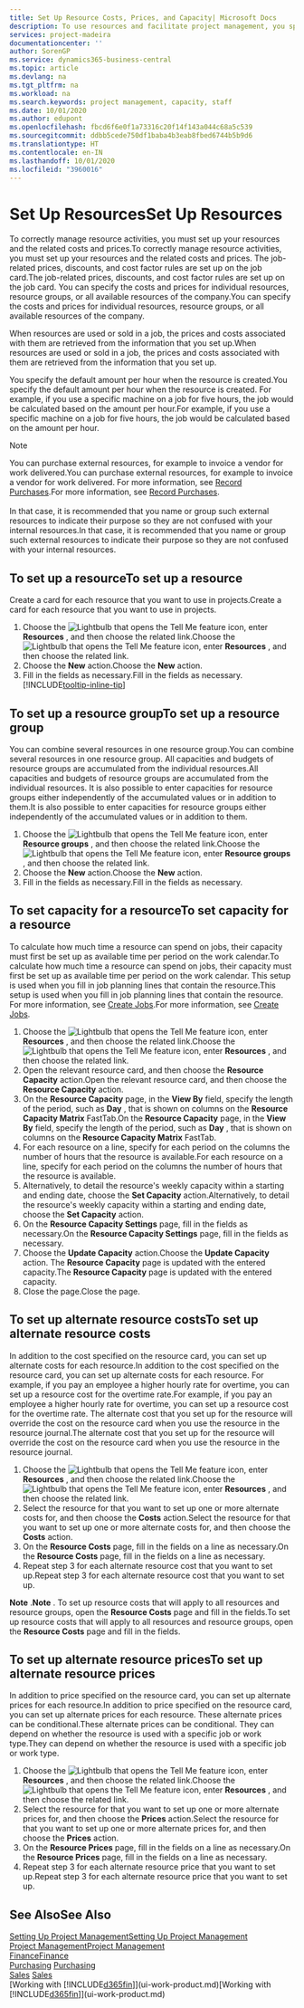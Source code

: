 ```yaml
---
title: Set Up Resource Costs, Prices, and Capacity| Microsoft Docs
description: To use resources and facilitate project management, you specify costs and prices for individual resources or resource groups, and set the resource capacity.
services: project-madeira
documentationcenter: ''
author: SorenGP
ms.service: dynamics365-business-central
ms.topic: article
ms.devlang: na
ms.tgt_pltfrm: na
ms.workload: na
ms.search.keywords: project management, capacity, staff
ms.date: 10/01/2020
ms.author: edupont
ms.openlocfilehash: fbcd6f6e0f1a73316c20f14f143a044c68a5c539
ms.sourcegitcommit: ddbb5cede750df1baba4b3eab8fbed6744b5b9d6
ms.translationtype: HT
ms.contentlocale: en-IN
ms.lasthandoff: 10/01/2020
ms.locfileid: "3960016"
---
```

# <a name="set-up-resources"></a><span data-ttu-id="7c1e9-103">Set Up Resources</span><span class="sxs-lookup"><span data-stu-id="7c1e9-103">Set Up Resources</span></span>
<span data-ttu-id="7c1e9-104">To correctly manage resource activities, you must set up your resources and the related costs and prices.</span><span class="sxs-lookup"><span data-stu-id="7c1e9-104">To correctly manage resource activities, you must set up your resources and the related costs and prices.</span></span> <span data-ttu-id="7c1e9-105">The job-related prices, discounts, and cost factor rules are set up on the job card.</span><span class="sxs-lookup"><span data-stu-id="7c1e9-105">The job-related prices, discounts, and cost factor rules are set up on the job card.</span></span> <span data-ttu-id="7c1e9-106">You can specify the costs and prices for individual resources, resource groups, or all available resources of the company.</span><span class="sxs-lookup"><span data-stu-id="7c1e9-106">You can specify the costs and prices for individual resources, resource groups, or all available resources of the company.</span></span>

<span data-ttu-id="7c1e9-107">When resources are used or sold in a job, the prices and costs associated with them are retrieved from the information that you set up.</span><span class="sxs-lookup"><span data-stu-id="7c1e9-107">When resources are used or sold in a job, the prices and costs associated with them are retrieved from the information that you set up.</span></span>

<span data-ttu-id="7c1e9-108">You specify the default amount per hour when the resource is created.</span><span class="sxs-lookup"><span data-stu-id="7c1e9-108">You specify the default amount per hour when the resource is created.</span></span> <span data-ttu-id="7c1e9-109">For example, if you use a specific machine on a job for five hours, the job would be calculated based on the amount per hour.</span><span class="sxs-lookup"><span data-stu-id="7c1e9-109">For example, if you use a specific machine on a job for five hours, the job would be calculated based on the amount per hour.</span></span>

> [!NOTE]
> <span data-ttu-id="7c1e9-110">You can purchase external resources, for example to invoice a vendor for work delivered.</span><span class="sxs-lookup"><span data-stu-id="7c1e9-110">You can purchase external resources, for example to invoice a vendor for work delivered.</span></span> <span data-ttu-id="7c1e9-111">For more information, see [Record Purchases](purchasing-how-record-purchases.md).</span><span class="sxs-lookup"><span data-stu-id="7c1e9-111">For more information, see [Record Purchases](purchasing-how-record-purchases.md).</span></span><br /><br />
> <span data-ttu-id="7c1e9-112">In that case, it is recommended that you name or group such external resources to indicate their purpose so they are not confused with your internal resources.</span><span class="sxs-lookup"><span data-stu-id="7c1e9-112">In that case, it is recommended that you name or group such external resources to indicate their purpose so they are not confused with your internal resources.</span></span>

## <a name="to-set-up-a-resource"></a><span data-ttu-id="7c1e9-113">To set up a resource</span><span class="sxs-lookup"><span data-stu-id="7c1e9-113">To set up a resource</span></span>
<span data-ttu-id="7c1e9-114">Create a card for each resource that you want to use in projects.</span><span class="sxs-lookup"><span data-stu-id="7c1e9-114">Create a card for each resource that you want to use in projects.</span></span>

1. <span data-ttu-id="7c1e9-115">Choose the ![Lightbulb that opens the Tell Me feature](media/ui-search/search_small.png "Tell me what you want to do") icon, enter **Resources** , and then choose the related link.</span><span class="sxs-lookup"><span data-stu-id="7c1e9-115">Choose the ![Lightbulb that opens the Tell Me feature](media/ui-search/search_small.png "Tell me what you want to do") icon, enter **Resources** , and then choose the related link.</span></span>
2. <span data-ttu-id="7c1e9-116">Choose the **New** action.</span><span class="sxs-lookup"><span data-stu-id="7c1e9-116">Choose the **New** action.</span></span>
3. <span data-ttu-id="7c1e9-117">Fill in the fields as necessary.</span><span class="sxs-lookup"><span data-stu-id="7c1e9-117">Fill in the fields as necessary.</span></span> [!INCLUDE[tooltip-inline-tip](includes/tooltip-inline-tip_md.md)]  

## <a name="to-set-up-a-resource-group"></a><span data-ttu-id="7c1e9-118">To set up a resource group</span><span class="sxs-lookup"><span data-stu-id="7c1e9-118">To set up a resource group</span></span>
<span data-ttu-id="7c1e9-119">You can combine several resources in one resource group.</span><span class="sxs-lookup"><span data-stu-id="7c1e9-119">You can combine several resources in one resource group.</span></span> <span data-ttu-id="7c1e9-120">All capacities and budgets of resource groups are accumulated from the individual resources.</span><span class="sxs-lookup"><span data-stu-id="7c1e9-120">All capacities and budgets of resource groups are accumulated from the individual resources.</span></span> <span data-ttu-id="7c1e9-121">It is also possible to enter capacities for resource groups either independently of the accumulated values or in addition to them.</span><span class="sxs-lookup"><span data-stu-id="7c1e9-121">It is also possible to enter capacities for resource groups either independently of the accumulated values or in addition to them.</span></span>

1. <span data-ttu-id="7c1e9-122">Choose the ![Lightbulb that opens the Tell Me feature](media/ui-search/search_small.png "Tell me what you want to do") icon, enter **Resource groups** , and then choose the related link.</span><span class="sxs-lookup"><span data-stu-id="7c1e9-122">Choose the ![Lightbulb that opens the Tell Me feature](media/ui-search/search_small.png "Tell me what you want to do") icon, enter **Resource groups** , and then choose the related link.</span></span>
2. <span data-ttu-id="7c1e9-123">Choose the **New** action.</span><span class="sxs-lookup"><span data-stu-id="7c1e9-123">Choose the **New** action.</span></span>
3. <span data-ttu-id="7c1e9-124">Fill in the fields as necessary.</span><span class="sxs-lookup"><span data-stu-id="7c1e9-124">Fill in the fields as necessary.</span></span>

## <a name="to-set-capacity-for-a-resource"></a><span data-ttu-id="7c1e9-125">To set capacity for a resource</span><span class="sxs-lookup"><span data-stu-id="7c1e9-125">To set capacity for a resource</span></span>
<span data-ttu-id="7c1e9-126">To calculate how much time a resource can spend on jobs, their capacity must first be set up as available time per period on the work calendar.</span><span class="sxs-lookup"><span data-stu-id="7c1e9-126">To calculate how much time a resource can spend on jobs, their capacity must first be set up as available time per period on the work calendar.</span></span> <span data-ttu-id="7c1e9-127">This setup is used when you fill in job planning lines that contain the resource.</span><span class="sxs-lookup"><span data-stu-id="7c1e9-127">This setup is used when you fill in job planning lines that contain the resource.</span></span> <span data-ttu-id="7c1e9-128">For more information, see [Create Jobs](projects-how-create-jobs.md).</span><span class="sxs-lookup"><span data-stu-id="7c1e9-128">For more information, see [Create Jobs](projects-how-create-jobs.md).</span></span>

1. <span data-ttu-id="7c1e9-129">Choose the ![Lightbulb that opens the Tell Me feature](media/ui-search/search_small.png "Tell me what you want to do") icon, enter **Resources** , and then choose the related link.</span><span class="sxs-lookup"><span data-stu-id="7c1e9-129">Choose the ![Lightbulb that opens the Tell Me feature](media/ui-search/search_small.png "Tell me what you want to do") icon, enter **Resources** , and then choose the related link.</span></span>
2. <span data-ttu-id="7c1e9-130">Open the relevant resource card, and then choose the **Resource Capacity** action.</span><span class="sxs-lookup"><span data-stu-id="7c1e9-130">Open the relevant resource card, and then choose the **Resource Capacity** action.</span></span>
3. <span data-ttu-id="7c1e9-131">On the **Resource Capacity** page, in the **View By** field, specify the length of the period, such as **Day** , that is shown on columns on the **Resource Capacity Matrix** FastTab.</span><span class="sxs-lookup"><span data-stu-id="7c1e9-131">On the **Resource Capacity** page, in the **View By** field, specify the length of the period, such as **Day** , that is shown on columns on the **Resource Capacity Matrix** FastTab.</span></span>
4. <span data-ttu-id="7c1e9-132">For each resource on a line, specify for each period on the columns the number of hours that the resource is available.</span><span class="sxs-lookup"><span data-stu-id="7c1e9-132">For each resource on a line, specify for each period on the columns the number of hours that the resource is available.</span></span>
5. <span data-ttu-id="7c1e9-133">Alternatively, to detail the resource's weekly capacity within a starting and ending date, choose the **Set Capacity** action.</span><span class="sxs-lookup"><span data-stu-id="7c1e9-133">Alternatively, to detail the resource's weekly capacity within a starting and ending date, choose the **Set Capacity** action.</span></span>
6. <span data-ttu-id="7c1e9-134">On the **Resource Capacity Settings** page, fill in the fields as necessary.</span><span class="sxs-lookup"><span data-stu-id="7c1e9-134">On the **Resource Capacity Settings** page, fill in the fields as necessary.</span></span>
7. <span data-ttu-id="7c1e9-135">Choose the **Update Capacity** action.</span><span class="sxs-lookup"><span data-stu-id="7c1e9-135">Choose the **Update Capacity** action.</span></span> <span data-ttu-id="7c1e9-136">The **Resource Capacity** page is updated with the entered capacity.</span><span class="sxs-lookup"><span data-stu-id="7c1e9-136">The **Resource Capacity** page is updated with the entered capacity.</span></span>
8. <span data-ttu-id="7c1e9-137">Close the page.</span><span class="sxs-lookup"><span data-stu-id="7c1e9-137">Close the page.</span></span>

## <a name="to-set-up-alternate-resource-costs"></a><span data-ttu-id="7c1e9-138">To set up alternate resource costs</span><span class="sxs-lookup"><span data-stu-id="7c1e9-138">To set up alternate resource costs</span></span>
<span data-ttu-id="7c1e9-139">In addition to the cost specified on the resource card, you can set up alternate costs for each resource.</span><span class="sxs-lookup"><span data-stu-id="7c1e9-139">In addition to the cost specified on the resource card, you can set up alternate costs for each resource.</span></span> <span data-ttu-id="7c1e9-140">For example, if you pay an employee a higher hourly rate for overtime, you can set up a resource cost for the overtime rate.</span><span class="sxs-lookup"><span data-stu-id="7c1e9-140">For example, if you pay an employee a higher hourly rate for overtime, you can set up a resource cost for the overtime rate.</span></span> <span data-ttu-id="7c1e9-141">The alternate cost that you set up for the resource will override the cost on the resource card when you use the resource in the resource journal.</span><span class="sxs-lookup"><span data-stu-id="7c1e9-141">The alternate cost that you set up for the resource will override the cost on the resource card when you use the resource in the resource journal.</span></span>

1. <span data-ttu-id="7c1e9-142">Choose the ![Lightbulb that opens the Tell Me feature](media/ui-search/search_small.png "Tell me what you want to do") icon, enter **Resources** , and then choose the related link.</span><span class="sxs-lookup"><span data-stu-id="7c1e9-142">Choose the ![Lightbulb that opens the Tell Me feature](media/ui-search/search_small.png "Tell me what you want to do") icon, enter **Resources** , and then choose the related link.</span></span>  
2. <span data-ttu-id="7c1e9-143">Select the resource for that you want to set up one or more alternate costs for, and then choose the **Costs** action.</span><span class="sxs-lookup"><span data-stu-id="7c1e9-143">Select the resource for that you want to set up one or more alternate costs for, and then choose the **Costs** action.</span></span>  
3. <span data-ttu-id="7c1e9-144">On the **Resource Costs** page, fill in the fields on a line as necessary.</span><span class="sxs-lookup"><span data-stu-id="7c1e9-144">On the **Resource Costs** page, fill in the fields on a line as necessary.</span></span>  
4. <span data-ttu-id="7c1e9-145">Repeat step 3 for each alternate resource cost that you want to set up.</span><span class="sxs-lookup"><span data-stu-id="7c1e9-145">Repeat step 3 for each alternate resource cost that you want to set up.</span></span>

<span data-ttu-id="7c1e9-146">**Note** .</span><span class="sxs-lookup"><span data-stu-id="7c1e9-146">**Note** .</span></span> <span data-ttu-id="7c1e9-147">To set up resource costs that will apply to all resources and resource groups, open the **Resource Costs** page and fill in the fields.</span><span class="sxs-lookup"><span data-stu-id="7c1e9-147">To set up resource costs that will apply to all resources and resource groups, open the **Resource Costs** page and fill in the fields.</span></span>

## <a name="to-set-up-alternate-resource-prices"></a><span data-ttu-id="7c1e9-148">To set up alternate resource prices</span><span class="sxs-lookup"><span data-stu-id="7c1e9-148">To set up alternate resource prices</span></span>
<span data-ttu-id="7c1e9-149">In addition to price specified on the resource card, you can set up alternate prices for each resource.</span><span class="sxs-lookup"><span data-stu-id="7c1e9-149">In addition to price specified on the resource card, you can set up alternate prices for each resource.</span></span> <span data-ttu-id="7c1e9-150">These alternate prices can be conditional.</span><span class="sxs-lookup"><span data-stu-id="7c1e9-150">These alternate prices can be conditional.</span></span> <span data-ttu-id="7c1e9-151">They can depend on whether the resource is used with a specific job or work type.</span><span class="sxs-lookup"><span data-stu-id="7c1e9-151">They can depend on whether the resource is used with a specific job or work type.</span></span>

1. <span data-ttu-id="7c1e9-152">Choose the ![Lightbulb that opens the Tell Me feature](media/ui-search/search_small.png "Tell me what you want to do") icon, enter **Resources** , and then choose the related link.</span><span class="sxs-lookup"><span data-stu-id="7c1e9-152">Choose the ![Lightbulb that opens the Tell Me feature](media/ui-search/search_small.png "Tell me what you want to do") icon, enter **Resources** , and then choose the related link.</span></span>
2. <span data-ttu-id="7c1e9-153">Select the resource for that you want to set up one or more alternate prices for, and then choose the **Prices** action.</span><span class="sxs-lookup"><span data-stu-id="7c1e9-153">Select the resource for that you want to set up one or more alternate prices for, and then choose the **Prices** action.</span></span>
3. <span data-ttu-id="7c1e9-154">On the **Resource Prices** page, fill in the fields on a line as necessary.</span><span class="sxs-lookup"><span data-stu-id="7c1e9-154">On the **Resource Prices** page, fill in the fields on a line as necessary.</span></span>
4. <span data-ttu-id="7c1e9-155">Repeat step 3 for each alternate resource price that you want to set up.</span><span class="sxs-lookup"><span data-stu-id="7c1e9-155">Repeat step 3 for each alternate resource price that you want to set up.</span></span>

## <a name="see-also"></a><span data-ttu-id="7c1e9-156">See Also</span><span class="sxs-lookup"><span data-stu-id="7c1e9-156">See Also</span></span>
[<span data-ttu-id="7c1e9-157">Setting Up Project Management</span><span class="sxs-lookup"><span data-stu-id="7c1e9-157">Setting Up Project Management</span></span>](projects-setup-projects.md)  
[<span data-ttu-id="7c1e9-158">Project Management</span><span class="sxs-lookup"><span data-stu-id="7c1e9-158">Project Management</span></span>](projects-manage-projects.md)  
[<span data-ttu-id="7c1e9-159">Finance</span><span class="sxs-lookup"><span data-stu-id="7c1e9-159">Finance</span></span>](finance.md)  
<span data-ttu-id="7c1e9-160">[Purchasing](purchasing-manage-purchasing.md)       </span><span class="sxs-lookup"><span data-stu-id="7c1e9-160">[Purchasing](purchasing-manage-purchasing.md)       </span></span>  
<span data-ttu-id="7c1e9-161">[Sales](sales-manage-sales.md)    </span><span class="sxs-lookup"><span data-stu-id="7c1e9-161">[Sales](sales-manage-sales.md)    </span></span>  
<span data-ttu-id="7c1e9-162">[Working with [!INCLUDE[d365fin](includes/d365fin_md.md)]](ui-work-product.md)</span><span class="sxs-lookup"><span data-stu-id="7c1e9-162">[Working with [!INCLUDE[d365fin](includes/d365fin_md.md)]](ui-work-product.md)</span></span>  
